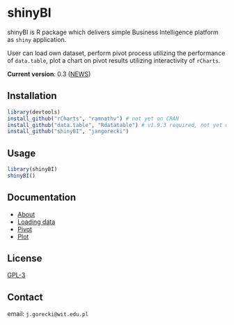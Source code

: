 # shinyBI

shinyBI is R package which delivers simple Business Intelligence platform as `shiny` application.

User can load own dataset, perform pivot process utilizing the performance of `data.table`, plot a chart on pivot results utilizing interactivity of `rCharts`.

**Current version**: 0.3 ([NEWS](https://github.com/jangorecki/shinyBI/blob/master/NEWS))

## Installation

```R
library(devtools)
install_github("rCharts", "ramnathv") # not yet on CRAN
install_github("data.table", "Rdatatable") # v1.9.3 required, not yet on CRAN
install_github("shinyBI", "jangorecki")
```

## Usage

```R
library(shinyBI)
shinyBI()
```

## Documentation

 - [About](https://github.com/jangorecki/shinyBI/blob/master/inst/shinyBI/about.md)
 - [Loading data](https://github.com/jangorecki/shinyBI/blob/master/inst/shinyBI/source.md)
 - [Pivot](https://github.com/jangorecki/shinyBI/blob/master/inst/shinyBI/pivot.md)
 - [Plot](https://github.com/jangorecki/shinyBI/blob/master/inst/shinyBI/plot.md)

## License

[GPL-3](https://github.com/jangorecki/shinyBI/blob/master/LICENSE.md)

## Contact

email: `j.gorecki@wit.edu.pl`
